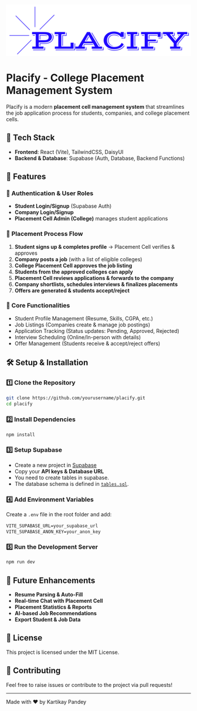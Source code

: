 ![Placify Logo](public/placify-logo.png)
# Placify - College Placement Management System

Placify is a modern **placement cell management system** that streamlines the job application process for students, companies, and college placement cells.

## 🚀 Tech Stack

- **Frontend**: React (Vite), TailwindCSS, DaisyUI
- **Backend & Database**: Supabase (Auth, Database, Backend Functions)

## 🎯 Features

### 🔹 Authentication & User Roles
- **Student Login/Signup** (Supabase Auth)
- **Company Login/Signup**
- **Placement Cell Admin (College)** manages student applications

### 🔹 Placement Process Flow
1. **Student signs up & completes profile** → Placement Cell verifies & approves
2. **Company posts a job** (with a list of eligible colleges)
3. **College Placement Cell approves the job listing**
4. **Students from the approved colleges can apply**
5. **Placement Cell reviews applications & forwards to the company**
6. **Company shortlists, schedules interviews & finalizes placements**
7. **Offers are generated & students accept/reject**

### 🔹 Core Functionalities
- Student Profile Management (Resume, Skills, CGPA, etc.)
- Job Listings (Companies create & manage job postings)
- Application Tracking (Status updates: Pending, Approved, Rejected)
- Interview Scheduling (Online/In-person with details)
- Offer Management (Students receive & accept/reject offers)

## 🛠️ Setup & Installation

### **1️⃣ Clone the Repository**
```sh
git clone https://github.com/yourusername/placify.git
cd placify
```

### **2️⃣ Install Dependencies**
```sh
npm install
```

### **3️⃣ Setup Supabase**
- Create a new project in [Supabase](https://supabase.com/)
- Copy your **API keys & Database URL**
- You need to create tables in supabase.
- The database schema is defined in [`tables.sql`](src/lib/tables.sql).

### **4️⃣ Add Environment Variables**
Create a `.env` file in the root folder and add:
```env
VITE_SUPABASE_URL=your_supabase_url
VITE_SUPABASE_ANON_KEY=your_anon_key
```

### **5️⃣ Run the Development Server**
```sh
npm run dev
```

## 🚀 Future Enhancements
- **Resume Parsing & Auto-Fill**
- **Real-time Chat with Placement Cell**
- **Placement Statistics & Reports**
- **AI-based Job Recommendations**
- **Export Student & Job Data**

## 📜 License
This project is licensed under the MIT License.

## 🤝 Contributing
Feel free to raise issues or contribute to the project via pull requests!

---
Made with ❤️ by Kartikay Pandey

